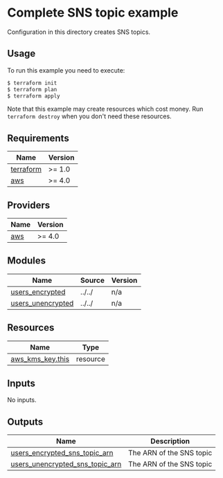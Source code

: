 # Complete SNS topic example

Configuration in this directory creates SNS topics.

## Usage

To run this example you need to execute:

```bash
$ terraform init
$ terraform plan
$ terraform apply
```

Note that this example may create resources which cost money. Run `terraform destroy` when you don't need these resources.

<!-- BEGINNING OF PRE-COMMIT-TERRAFORM DOCS HOOK -->
## Requirements

| Name | Version |
|------|---------|
| <a name="requirement_terraform"></a> [terraform](#requirement\_terraform) | >= 1.0 |
| <a name="requirement_aws"></a> [aws](#requirement\_aws) | >= 4.0 |

## Providers

| Name | Version |
|------|---------|
| <a name="provider_aws"></a> [aws](#provider\_aws) | >= 4.0 |

## Modules

| Name | Source | Version |
|------|--------|---------|
| <a name="module_users_encrypted"></a> [users\_encrypted](#module\_users\_encrypted) | ../../ | n/a |
| <a name="module_users_unencrypted"></a> [users\_unencrypted](#module\_users\_unencrypted) | ../../ | n/a |

## Resources

| Name | Type |
|------|------|
| [aws_kms_key.this](https://registry.terraform.io/providers/hashicorp/aws/latest/docs/resources/kms_key) | resource |

## Inputs

No inputs.

## Outputs

| Name | Description |
|------|-------------|
| <a name="output_users_encrypted_sns_topic_arn"></a> [users\_encrypted\_sns\_topic\_arn](#output\_users\_encrypted\_sns\_topic\_arn) | The ARN of the SNS topic |
| <a name="output_users_unencrypted_sns_topic_arn"></a> [users\_unencrypted\_sns\_topic\_arn](#output\_users\_unencrypted\_sns\_topic\_arn) | The ARN of the SNS topic |
<!-- END OF PRE-COMMIT-TERRAFORM DOCS HOOK -->
